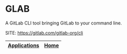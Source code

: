 # GLAB

 A GitLab CLI tool bringing GitLab to your command line.

 SITE: https://gitlab.com/gitlab-org/cli

 | [Applications](https://portable-linux-apps.github.io/apps.html) | [Home](https://portable-linux-apps.github.io)
 | --- | --- |
